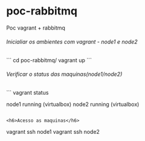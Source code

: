# poc-rabbitmq
Poc vagrant + rabbitmq


<h6>Inicialiar os ambientes com vagrant - node1 e node2 </h6>
```
  cd poc-rabbitmq/
  vagrant up
```  
  
<h6>Verificar o status das maquinas(node1/node2)</h6>
```
  vagrant status
  
node1                     running (virtualbox)
node2                     running (virtualbox)
```

<h6>Acesso as maquinas</h6>
```
  vagrant ssh node1
  vagrant ssh node2
```
